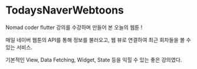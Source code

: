 # TodaysNaverWebtoons

Nomad coder flutter 강의를 수강하며 만들어 본 오늘의 웹툰 !

매일 네이버 웹툰의 API를 통해 정보를 불러오고, 웹 뷰로 연결하여 최근 회차들을 볼 수 있는 서비스.

기본적인 View, Data Fetching, Widget, State 등을 익힐 수 있는 좋은 강의였다.
